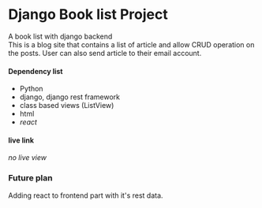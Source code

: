 # Django Book list Project
A book list with django backend <br>
This is a blog site that contains a list of article and allow CRUD operation on the posts. User can also send article to their email account.

#### Dependency list
- Python
- django, django rest framework
- class based views (ListView)
- html
- *react*

#### live link
_no live view_

### Future plan
Adding react to frontend part with it's rest data. 
